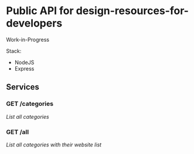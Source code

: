 # Public API for design-resources-for-developers

Work-in-Progress

Stack:

- NodeJS
- Express

## Services

### GET /categories

_List all categories_

### GET /all

_List all categories with their website list_

